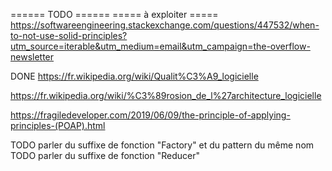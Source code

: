 ====== TODO ======
===== à exploiter =====
https://softwareengineering.stackexchange.com/questions/447532/when-to-not-use-solid-principles?utm_source=iterable&utm_medium=email&utm_campaign=the-overflow-newsletter

DONE https://fr.wikipedia.org/wiki/Qualit%C3%A9_logicielle

https://fr.wikipedia.org/wiki/%C3%89rosion_de_l%27architecture_logicielle

https://fragiledeveloper.com/2019/06/09/the-principle-of-applying-principles-(POAP).html


TODO parler du suffixe de fonction "Factory" et du pattern du même nom
TODO parler du suffixe de fonction "Reducer"
